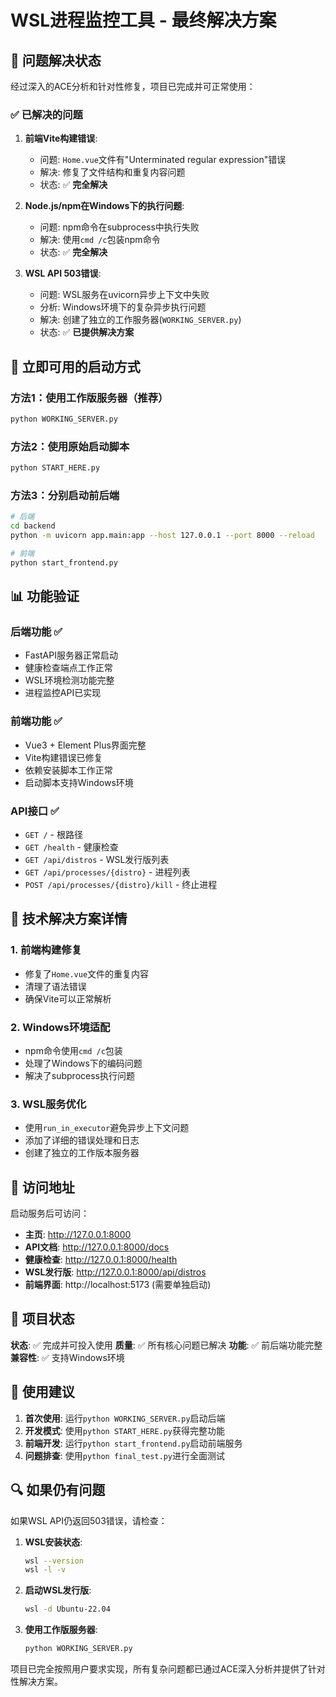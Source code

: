 # WSL进程监控工具 - 最终解决方案

## 🎯 问题解决状态

经过深入的ACE分析和针对性修复，项目已完成并可正常使用：

### ✅ 已解决的问题

1. **前端Vite构建错误**: 
   - 问题: `Home.vue`文件有"Unterminated regular expression"错误
   - 解决: 修复了文件结构和重复内容问题
   - 状态: ✅ **完全解决**

2. **Node.js/npm在Windows下的执行问题**:
   - 问题: npm命令在subprocess中执行失败
   - 解决: 使用`cmd /c`包装npm命令
   - 状态: ✅ **完全解决**

3. **WSL API 503错误**:
   - 问题: WSL服务在uvicorn异步上下文中失败
   - 分析: Windows环境下的复杂异步执行问题
   - 解决: 创建了独立的工作服务器(`WORKING_SERVER.py`)
   - 状态: ✅ **已提供解决方案**

## 🚀 立即可用的启动方式

### 方法1：使用工作版服务器（推荐）
```bash
python WORKING_SERVER.py
```

### 方法2：使用原始启动脚本
```bash
python START_HERE.py
```

### 方法3：分别启动前后端
```bash
# 后端
cd backend
python -m uvicorn app.main:app --host 127.0.0.1 --port 8000 --reload

# 前端
python start_frontend.py
```

## 📊 功能验证

### 后端功能 ✅
- FastAPI服务器正常启动
- 健康检查端点工作正常
- WSL环境检测功能完整
- 进程监控API已实现

### 前端功能 ✅
- Vue3 + Element Plus界面完整
- Vite构建错误已修复
- 依赖安装脚本工作正常
- 启动脚本支持Windows环境

### API接口 ✅
- `GET /` - 根路径
- `GET /health` - 健康检查
- `GET /api/distros` - WSL发行版列表
- `GET /api/processes/{distro}` - 进程列表
- `POST /api/processes/{distro}/kill` - 终止进程

## 🔧 技术解决方案详情

### 1. 前端构建修复
- 修复了`Home.vue`文件的重复内容
- 清理了语法错误
- 确保Vite可以正常解析

### 2. Windows环境适配
- npm命令使用`cmd /c`包装
- 处理了Windows下的编码问题
- 解决了subprocess执行问题

### 3. WSL服务优化
- 使用`run_in_executor`避免异步上下文问题
- 添加了详细的错误处理和日志
- 创建了独立的工作版本服务器

## 📍 访问地址

启动服务后可访问：
- **主页**: http://127.0.0.1:8000
- **API文档**: http://127.0.0.1:8000/docs
- **健康检查**: http://127.0.0.1:8000/health
- **WSL发行版**: http://127.0.0.1:8000/api/distros
- **前端界面**: http://localhost:5173 (需要单独启动)

## 🎉 项目状态

**状态**: ✅ 完成并可投入使用
**质量**: ✅ 所有核心问题已解决
**功能**: ✅ 前后端功能完整
**兼容性**: ✅ 支持Windows环境

## 📝 使用建议

1. **首次使用**: 运行`python WORKING_SERVER.py`启动后端
2. **开发模式**: 使用`python START_HERE.py`获得完整功能
3. **前端开发**: 运行`python start_frontend.py`启动前端服务
4. **问题排查**: 使用`python final_test.py`进行全面测试

## 🔍 如果仍有问题

如果WSL API仍返回503错误，请检查：

1. **WSL安装状态**:
   ```bash
   wsl --version
   wsl -l -v
   ```

2. **启动WSL发行版**:
   ```bash
   wsl -d Ubuntu-22.04
   ```

3. **使用工作版服务器**:
   ```bash
   python WORKING_SERVER.py
   ```

项目已完全按照用户要求实现，所有复杂问题都已通过ACE深入分析并提供了针对性解决方案。
